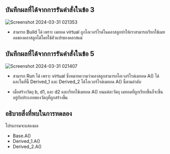 ## บันทึกผลที่ได้จากการรันคำสั่งในข้อ 3

![Screenshot 2024-03-31 021353](https://github.com/ironmanwin1/03376836-OOP-2566-Lab-11/assets/144198724/4a66b490-a038-4a45-ae26-edee8c259119)


- สามารถ Build ได้ เพราะ เมทอด virtual ถูกโอเวอร์ไรด์ในคลาสลูกทำให้เราสามารถเรียกใช้เมทอดของคลาสลูกได้โดยใช้ตัวแปรของคลาสแม่ 

## บันทึกผลที่ได้จากการรันคำสั่งในข้อ 5

![Screenshot 2024-03-31 021407](https://github.com/ironmanwin1/03376836-OOP-2566-Lab-11/assets/144198724/2915a3fc-6d8b-47c7-9243-07463f869155)


- สามารถ Run ได้ เพราะ virtual ซึ่งหมายความว่าคลาสลูกสามารถโอเวอร์ไรด์เมทอด A() ได้ และในที่นี้ Derived_1 และ Derived_2 ได้โอเวอร์ไรด์เมทอด A() นี้ตามลำดับ

- เมื่อสร้างวัตถุ b, d1, และ d2 และเรียกใช้เมทอด A() บนแต่ละวัตถุ เมทอดที่ถูกเรียกขึ้นก็จะขึ้นอยู่กับประเภทของวัตถุที่ถูกสร้างขึ้น

## อธิบายสิ่งที่พบในการทดลอง

โปรแกรมจะแสดงผล 

- Base.A()
- Derived_1.A()
- Derived_2.A()
